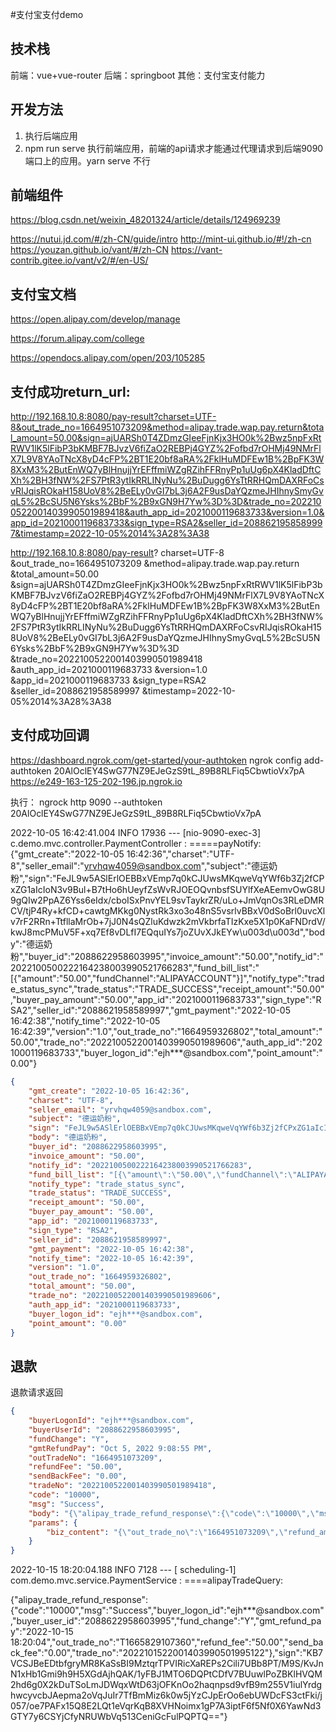 #支付宝支付demo

## 技术栈
前端：vue+vue-router
后端：springboot
其他：支付宝支付能力

## 开发方法
1. 执行后端应用
2. npm run serve 执行前端应用，前端的api请求才能通过代理请求到后端9090端口上的应用。yarn serve 不行

## 前端组件
https://blog.csdn.net/weixin_48201324/article/details/124969239

https://nutui.jd.com/#/zh-CN/guide/intro
http://mint-ui.github.io/#!/zh-cn
https://youzan.github.io/vant/#/zh-CN
https://vant-contrib.gitee.io/vant/v2/#/en-US/


## 支付宝文档
https://open.alipay.com/develop/manage

https://forum.alipay.com/college

https://opendocs.alipay.com/open/203/105285


## 支付成功return_url:
http://192.168.10.8:8080/pay-result?charset=UTF-8&out_trade_no=1664951073209&method=alipay.trade.wap.pay.return&total_amount=50.00&sign=ajUARSh0T4ZDmzGIeeFjnKjx3HO0k%2Bwz5npFxRtRWV1lK5lFibP3bKMBF7BJvzV6fiZaO2REBPj4GYZ%2Fofbd7rOHMj49NMrFlX7L9V8YAoTNcX8yD4cFP%2BT1E20bf8aRA%2FklHuMDFEw1B%2BpFK3W8XxM3%2ButEnWQ7yBlHnujjYrEFffmiWZgRZihFFRnyPp1uUg6pX4KladDftCXh%2BH3fNW%2FS7PtR3ytIkRRLINyNu%2BuDugg6YsTtRRHQmDAXRFoCsvRIJqisROkaH158UoV8%2BeELy0vGI7bL3j6A2F9usDaYQzmeJHIhnySmyGvqL5%2BcSU5N6Ysks%2BbF%2B9xGN9H7Yw%3D%3D&trade_no=2022100522001403990501989418&auth_app_id=2021000119683733&version=1.0&app_id=2021000119683733&sign_type=RSA2&seller_id=2088621958589997&timestamp=2022-10-05%2014%3A28%3A38

http://192.168.10.8:8080/pay-result?
charset=UTF-8
&out_trade_no=1664951073209
&method=alipay.trade.wap.pay.return
&total_amount=50.00
&sign=ajUARSh0T4ZDmzGIeeFjnKjx3HO0k%2Bwz5npFxRtRWV1lK5lFibP3bKMBF7BJvzV6fiZaO2REBPj4GYZ%2Fofbd7rOHMj49NMrFlX7L9V8YAoTNcX8yD4cFP%2BT1E20bf8aRA%2FklHuMDFEw1B%2BpFK3W8XxM3%2ButEnWQ7yBlHnujjYrEFffmiWZgRZihFFRnyPp1uUg6pX4KladDftCXh%2BH3fNW%2FS7PtR3ytIkRRLINyNu%2BuDugg6YsTtRRHQmDAXRFoCsvRIJqisROkaH158UoV8%2BeELy0vGI7bL3j6A2F9usDaYQzmeJHIhnySmyGvqL5%2BcSU5N6Ysks%2BbF%2B9xGN9H7Yw%3D%3D
&trade_no=2022100522001403990501989418
&auth_app_id=2021000119683733
&version=1.0
&app_id=2021000119683733
&sign_type=RSA2
&seller_id=2088621958589997
&timestamp=2022-10-05%2014%3A28%3A38



## 支付成功回调
https://dashboard.ngrok.com/get-started/your-authtoken
ngrok config add-authtoken 20AlOclEY4SwG77NZ9EJeGzS9tL_89B8RLFiq5CbwtioVx7pA
https://e249-163-125-202-196.jp.ngrok.io

执行：
ngrock http 9090  --authtoken 20AlOclEY4SwG77NZ9EJeGzS9tL_89B8RLFiq5CbwtioVx7pA


2022-10-05 16:42:41.004  INFO 17936 --- [nio-9090-exec-3] c.demo.mvc.controller.PaymentController  : =====payNotify:
{"gmt_create":"2022-10-05 16:42:36","charset":"UTF-8","seller_email":"yrvhqw4059@sandbox.com","subject":"德运奶粉","sign":"FeJL9w5ASlErlOEBBxVEmp7q0kCJUwsMKqweVqYWf6b3Zj2fCPxZG1aIcIoN3v9Bul+B7tHo6hUeyfZsWvRJOEOQvnbsfSUYlfXeAEemvOwG8U9gQIw2PpAZ6Yss6eIdx/cboISxPnvYEL9svTaykrZR/uLo+JmVqnOs3RLeDMRCV/tjP4Ry+kfCD+cawtgMKkg0NystRk3xo3o48nS5vsrlvBBxV0dSoBrl0uvcXlv7rF2RRn+TtfllaMrOb+7jJ0N4sQZluKdwzk2mVkbrfaTIzKxe5X1p0KaFNDrdV/kwJ8mcPMuV5F+xq7Ef8vDLfI7EQquIYs7joZUvXJkEYw\u003d\u003d","body":"德运奶粉","buyer_id":"2088622958603995","invoice_amount":"50.00","notify_id":"2022100500222164238003990521766283","fund_bill_list":"[{\"amount\":\"50.00\",\"fundChannel\":\"ALIPAYACCOUNT\"}]","notify_type":"trade_status_sync","trade_status":"TRADE_SUCCESS","receipt_amount":"50.00","buyer_pay_amount":"50.00","app_id":"2021000119683733","sign_type":"RSA2","seller_id":"2088621958589997","gmt_payment":"2022-10-05 16:42:38","notify_time":"2022-10-05 16:42:39","version":"1.0","out_trade_no":"1664959326802","total_amount":"50.00","trade_no":"2022100522001403990501989606","auth_app_id":"2021000119683733","buyer_logon_id":"ejh***@sandbox.com","point_amount":"0.00"}

```json
{
	"gmt_create": "2022-10-05 16:42:36",
	"charset": "UTF-8",
	"seller_email": "yrvhqw4059@sandbox.com",
	"subject": "德运奶粉",
	"sign": "FeJL9w5ASlErlOEBBxVEmp7q0kCJUwsMKqweVqYWf6b3Zj2fCPxZG1aIcIoN3v9Bul+B7tHo6hUeyfZsWvRJOEOQvnbsfSUYlfXeAEemvOwG8U9gQIw2PpAZ6Yss6eIdx/cboISxPnvYEL9svTaykrZR/uLo+JmVqnOs3RLeDMRCV/tjP4Ry+kfCD+cawtgMKkg0NystRk3xo3o48nS5vsrlvBBxV0dSoBrl0uvcXlv7rF2RRn+TtfllaMrOb+7jJ0N4sQZluKdwzk2mVkbrfaTIzKxe5X1p0KaFNDrdV/kwJ8mcPMuV5F+xq7Ef8vDLfI7EQquIYs7joZUvXJkEYw\u003d\u003d",
	"body": "德运奶粉",
	"buyer_id": "2088622958603995",
	"invoice_amount": "50.00",
	"notify_id": "2022100500222164238003990521766283",
	"fund_bill_list": "[{\"amount\":\"50.00\",\"fundChannel\":\"ALIPAYACCOUNT\"}]",
	"notify_type": "trade_status_sync",
	"trade_status": "TRADE_SUCCESS",
	"receipt_amount": "50.00",
	"buyer_pay_amount": "50.00",
	"app_id": "2021000119683733",
	"sign_type": "RSA2",
	"seller_id": "2088621958589997",
	"gmt_payment": "2022-10-05 16:42:38",
	"notify_time": "2022-10-05 16:42:39",
	"version": "1.0",
	"out_trade_no": "1664959326802",
	"total_amount": "50.00",
	"trade_no": "2022100522001403990501989606",
	"auth_app_id": "2021000119683733",
	"buyer_logon_id": "ejh***@sandbox.com",
	"point_amount": "0.00"
}

```


## 退款
退款请求返回
```json
{
	"buyerLogonId": "ejh***@sandbox.com",
	"buyerUserId": "2088622958603995",
	"fundChange": "Y",
	"gmtRefundPay": "Oct 5, 2022 9:08:55 PM",
	"outTradeNo": "1664951073209",
	"refundFee": "50.00",
	"sendBackFee": "0.00",
	"tradeNo": "2022100522001403990501989418",
	"code": "10000",
	"msg": "Success",
	"body": "{\"alipay_trade_refund_response\":{\"code\":\"10000\",\"msg\":\"Success\",\"buyer_logon_id\":\"ejh***@sandbox.com\",\"buyer_user_id\":\"2088622958603995\",\"fund_change\":\"Y\",\"gmt_refund_pay\":\"2022-10-05 21:08:55\",\"out_trade_no\":\"1664951073209\",\"refund_fee\":\"50.00\",\"send_back_fee\":\"0.00\",\"trade_no\":\"2022100522001403990501989418\"},\"sign\":\"XtR4ssEXuPiBoPuh5HczDhABAlbog7kkx6SVZqH6czr1SlohifweETEpJMKmiBI5oUSx36UdIPVDRgeD/CLFupiYHO6BFuRXBso9H8cfTKFDH3TIJ3K8VD5ynlgE37JdGgKv6qHgll6sFuK1Qqq23tf1w17EDUvARUhA8r+as9bLlQ1lhuoyavxmYC9BPRRdnLhLxDtutDqNvomA0N/vOrFwHUN4/sj/a3XM1phAhD6GYtKIfZ6QI1FFHh6Qc1oL76TaALzZebfRggAeWxTbaVf0KsFvnt3hIuMFS2M1DPbZ61lD99ZpFInJuXFUuW/aGinKsIlwS7qVlpzKPywJwQ\u003d\u003d\"}",
	"params": {
		"biz_content": "{\"out_trade_no\":\"1664951073209\",\"refund_amount\":\"50.00\",\"out_request_no\":\"1664951073209\"}"
	}
}
```





2022-10-15 18:20:04.188  INFO 7128 --- [   scheduling-1] com.demo.mvc.service.PaymentService      : ====alipayTradeQuery:



{"alipay_trade_refund_response":{"code":"10000","msg":"Success","buyer_logon_id":"ejh***@sandbox.com","buyer_user_id":"2088622958603995","fund_change":"Y","gmt_refund_pay":"2022-10-15 18:20:04","out_trade_no":"T1665829107360","refund_fee":"50.00","send_back_fee":"0.00","trade_no":"2022101522001403990501995122"},"sign":"KB7VCSJBeEDtbfgryMR8KaSsBI9MztqrTPVIRicXaREPs2Cili7UBb8PT/M9S/KvJnN1xHb1Gmi9h9H5XGdAjhQAK/1yFBJ1MTO6DQPtCDfV7BUuwlPoZBKlHVQM2hd6g0X2kDuTSoLmJDWqxWtD63jOFKnOo2haqnpsd9vfB9m255V1iulYrdghwcyvcbJAepma2oVqJuIr7TfBmMiz6k0w5jYzCJpErOo6ebUWDcFS3ctFki/j057/oe7PAFx15Q8E2LQt1eVqrKqB8XVHNoimx1gP7A3iptF6f5Nf0X6YawNd3GTY7y6CSYjCfyNRUWbVq513CeniGcFulPQPTQ=="}


